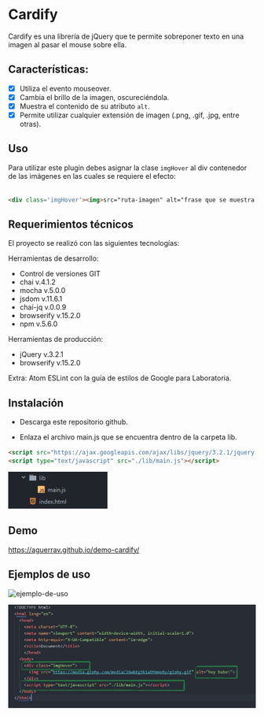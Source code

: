# Cardify

Cardify es una librería de jQuery que te permite sobreponer texto en una imagen al pasar el mouse sobre ella.

## Características:

- [x] Utiliza el evento mouseover.
- [x] Cambia el brillo de la imagen, oscureciéndola.
- [x] Muestra el contenido de su atributo ```alt```.
- [x] Permite utilizar cualquier extensión de imagen (.png, .gif, .jpg, entre otras).

## Uso

Para utilizar este plugin debes asignar la clase ```imgHover``` al div contenedor de las imágenes en las cuales se requiere el efecto:

```html

<div class='imgHover'><img>src="ruta-imagen" alt="frase que se muestra al pasar el mouse"</img></div>

```

## Requerimientos técnicos

El proyecto se realizó con las siguientes tecnologías:

Herramientas de desarrollo:
+ Control de versiones GIT
+ chai v.4.1.2
+ mocha v.5.0.0
+ jsdom v.11.6.1
+ chai-jq v.0.0.9
+ browserify v.15.2.0
+ npm v.5.6.0

Herramientas de producción:
+ jQuery v.3.2.1
+ browserify v.15.2.0

Extra: Atom ESLint con la guía de estilos de Google para Laboratoria.

## Instalación

- Descarga este repositorio github.

- Enlaza el archivo main.js que se encuentra dentro de la carpeta lib.

```html
<script src="https://ajax.googleapis.com/ajax/libs/jquery/3.2.1/jquery.min.js"></script>
<script type="text/javascript" src="./lib/main.js"></script>
```
![carpeta](/assets/img/imagen.png)

## Demo

https://aguerrav.github.io/demo-cardify/

## Ejemplos de uso

![ejemplo-de-uso](https://media.giphy.com/media/xThtaygOxYCxhrKEgw/giphy.gif)

![ejemplo-de-html](/assets/img/cardifyimg.jpg)
